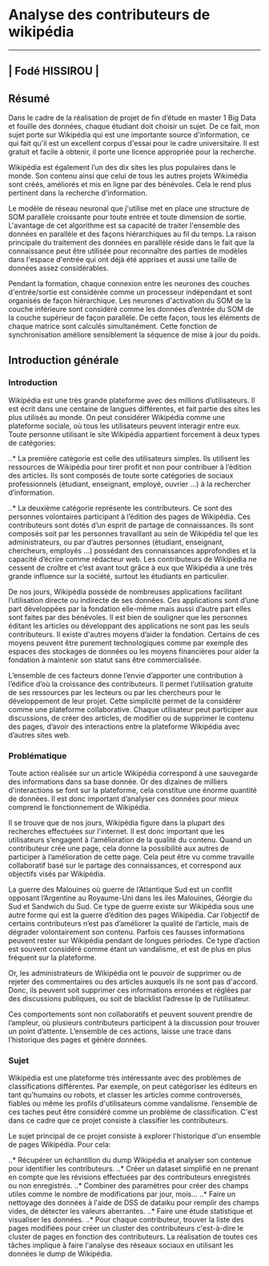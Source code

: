 # Analyse des contributeurs de wikipédia
---

|       Fodé HISSIROU          |
---

## Résumé 
Dans le cadre de la réalisation de projet de fin d’étude en master 1 Big Data et fouille des données, chaque étudiant doit choisir un sujet. 
De ce fait, mon sujet porte sur Wikipédia qui est une importante source d'information, 
ce qui fait qu'il est un excellent corpus d'essai pour le cadre universitaire. 
Il est gratuit et facile à obtenir, il porte une licence appropriée pour la recherche.

Wikipédia est également l’un des dix sites les plus populaires dans le monde. 
Son contenu ainsi que celui de tous les autres projets Wikimédia sont créés, améliorés et mis en ligne par des bénévoles. 
Cela le rend plus pertinent dans la recherche d'information.

Le modèle de réseau neuronal que j'utilise met en place une structure de SOM parallèle croissante pour toute entrée et toute dimension de sortie. 
L'avantage de cet algorithme est sa capacité de traiter l'ensemble des données en parallèle et des façons hiérarchiques au fil du temps. 
La raison principale du traitement des données en parallèle réside dans le fait que la connaissance peut être utilisée 
pour reconnaître des parties de modèles dans l'espace d'entrée qui ont déjà été apprises et aussi une taille de données assez considérables.

Pendant la formation, chaque connexion entre les neurones des couches d'entrée/sortie est considérée 
comme un processeur indépendant et sont organisés de façon hiérarchique. 
Les neurones d'activation du SOM de la couche inférieure sont considéré comme les données d’entrée du SOM de la couche supérieur de façon parallèle. 
De cette façon, tous les éléments de chaque matrice sont calculés simultanément. 
Cette fonction de synchronisation améliore sensiblement la séquence de mise à jour du poids.

## Introduction générale
### Introduction
Wikipédia est une très grande plateforme avec des millions d’utilisateurs. 
Il est écrit dans une centaine de langues différentes, et fait partie des sites les plus utilisés au monde. 
On peut considérer Wikipédia comme une plateforme sociale, où tous les utilisateurs peuvent  interagir entre eux. 
Toute personne utilisant le site Wikipédia appartient forcement à deux types de catégories:

..* La première catégorie est celle des utilisateurs simples. 
Ils utilisent les ressources de Wikipédia pour tirer profit et non pour contribuer à l’édition des articles. 
Ils sont composés de toute sorte catégories de sociaux professionnels (étudiant, enseignant, employé, ouvrier ...) à la rechercher d’information.

..* La deuxième catégorie représente les contributeurs. 
Ce sont des personnes volontaires participant à l’édition des pages de Wikipédia. 
Ces contributeurs sont dotés d’un esprit de partage de connaissances. 
Ils sont composés soit par les personnes travaillant au sein de Wikipédia tel que les administrateurs, 
ou par d’autres personnes (étudiant, enseignant, chercheurs, employés ...) possédant des connaissances approfondies et la capacité d’écrire comme rédacteur web. 
Les contributeurs de Wikipédia ne cessent de croître et c’est avant tout grâce à eux que Wikipédia a une très grande influence sur la société, 
surtout les étudiants en particulier.

De nos jours, Wikipédia possède de nombreuses applications facilitant l’utilisation directe ou indirecte de ses données. 
Ces applications sont d’une part développées par la fondation elle-même mais aussi d’autre part elles sont faites par des bénévoles. 
Il est bien de souligner que les personnes éditant les articles ou développant des applications ne sont pas les seuls contributeurs. 
Il existe d'autres moyens d’aider la fondation. Certains de ces moyens peuvent être purement technologiques 
comme par exemple des espaces des stockages de données ou les moyens financières pour aider la fondation à maintenir son statut sans être commercialisée.

L’ensemble de ces facteurs donne l’envie d’apporter une contribution à l’édifice d’où la croissance des contributeurs. 
Il permet l’utilisation gratuite de ses ressources par les lecteurs ou par les chercheurs pour le développement de leur projet. 
Cette simplicité permet de la considérer comme une plateforme collaborative. 
Chaque utilisateur peut participer aux discussions, de créer des articles, de modifier ou de supprimer le contenu des pages, 
d’avoir des interactions entre la plateforme Wikipédia avec d’autres sites web.


### Problématique
Toute action réalisée sur un article Wikipédia correspond à une sauvegarde des informations dans sa base donnée. 
Or des dizaines de milliers d'interactions se font sur la plateforme, cela constitue une énorme quantité de données. 
Il est donc important d’analyser ces données pour mieux comprend le fonctionnement de Wikipédia.

Il se trouve que de nos jours, Wikipédia figure dans la plupart des recherches effectuées sur l'internet. 
Il est donc important que les utilisateurs s’engagent à l’amélioration de la qualité du contenu. 
Quand un contributeur crée une page, cela donne la possibilité aux autres de participer à l’amélioration de cette page. 
Cela peut être vu comme travaille collaboratif basé sur le partage des connaissances, et correspond aux objectifs visés par Wikipédia.

La guerre des Malouines où guerre de l’Atlantique Sud est un conflit opposant l’Argentine au Royaume-Uni dans les iles Malouines, Géorgie du Sud et Sandwich du Sud. 
Ce type de guerre existe sur Wikipédia sous une autre forme qui est la guerre d’édition des pages Wikipédia. 
Car l’objectif de certains contributeurs n’est pas d’améliorer la qualité de l’article, mais de dégrader volontairement son contenu. 
Parfois ces fausses informations peuvent rester sur Wikipédia pendant de longues périodes. 
Ce type d’action est souvent considéré comme étant un vandalisme, et est de plus en plus fréquent sur la plateforme.

Or, les administrateurs de Wikipédia ont le pouvoir de supprimer ou de rejeter des commentaires ou des articles auxquels ils ne sont pas d'accord. 
Donc, ils peuvent soit supprimer ces informations erronées et réglées par des discussions publiques, ou soit de blacklist l’adresse Ip de l’utilisateur.

Ces comportements sont non collaboratifs et peuvent souvent prendre de l’ampleur, où plusieurs contributeurs participent à la discussion pour trouver un point d’attente. 
L’ensemble de ces actions, laisse une trace dans l’historique des pages et génère données.

### Sujet
Wikipédia est une plateforme très intéressante avec des problèmes de classifications différentes. 
Par exemple, on peut catégoriser les éditeurs en tant qu'humains ou robots, et classer les articles comme controversés, 
fiables ou même les profils d'utilisateurs comme vandalisme. l’ensemble de ces taches peut être considéré comme un problème de classification. 
C'est dans ce cadre que ce projet consiste à classifier les contributeurs.

Le sujet principal de ce projet consiste à explorer l'historique d'un ensemble de pages Wikipédia. Pour cela:

..* Récupérer un échantillon du dump Wikipédia et analyser son contenue pour identifier les contributeurs.
..* Créer un dataset simplifié en ne prenant en compte que les révisions effectuées par des contributeurs enregistrés ou non enregistrés.
..* Combiner des paramètres pour créer des champs utiles comme le nombre de modifications par jour, mois...
..* Faire un nettoyage des données à l'aide de DSS de dataiku pour remplir des champs vides, de détecter les valeurs aberrantes.
..* Faire une étude statistique et visualiser les données.
..* Pour chaque contributeur, trouver la liste des pages modifiées pour créer un cluster des contributeurs c'est-à-dire le cluster de pages en fonction 
des contributeurs. La réalisation de toutes ces tâches implique à faire l'analyse des réseaux sociaux en utilisant les données le dump de Wikipédia.
